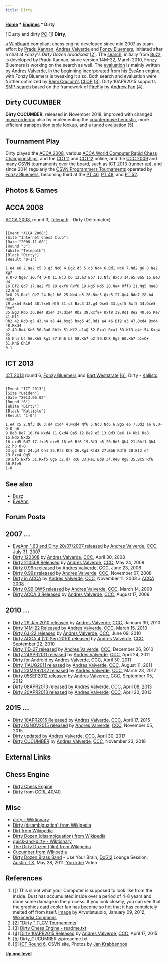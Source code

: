 ```yaml
---
title: Dirty
---
```

**[Home](Home "Home") * [Engines](Engines "Engines") * Dirty**

\[ Dusty and dirty [PC](IBM_PC "IBM PC") <a id="cite-note-1" href="#cite-ref-1">[1]</a>
**Dirty**,

a [WinBoard](WinBoard "WinBoard") compliant chess engine developed since mid 2007 as team effort by [Pradu Kannan](Pradu_Kannan "Pradu Kannan"), [Andres Valverde](Andres_Valverde "Andres Valverde") and [Fonzy Bluemers](Fonzy_Bluemers "Fonzy Bluemers"), initiated after a chat at Fonzy's *Dirty Dozen broadcast* <a id="cite-note-2" href="#cite-ref-2">[2]</a>. The [search](Search "Search"), initially from [Buzz](Buzz "Buzz"), is developed by Pradu Kannan, since version 14M-22, March 2010, Fonzy Bluemers is working on the search as well. The [evaluation](Evaluation "Evaluation") is mainly written by Andres Valverde, in the beginning incorporated from his [EveAnn](EveAnn "EveAnn") engine, with Fonzy Bluemers is tweaking it also. Both search and evaluation were further optimized by [Rémi Coulom's](R%C3%A9mi_Coulom "Rémi Coulom") [CLOP](CLOP "CLOP") <a id="cite-note-3" href="#cite-ref-3">[3]</a>.
Dirty 10APR2015 supports [SMP-search](Parallel_Search "Parallel Search") based on the framework of [FireFly](FireFly "FireFly") by [Andrew Fan](Andrew_Fan "Andrew Fan") <a id="cite-note-4" href="#cite-ref-4">[4]</a>.

## Dirty CUCUMBER

**Dirty CUCUMBER**, released in November 2018, improved with changed [move ordering](Move_Ordering "Move Ordering") also by implementing the [countermove heuristic](Countermove_Heuristic "Countermove Heuristic"), more efficient [transposition table](Transposition_Table "Transposition Table") lookup, and a [tuned](Automated_Tuning "Automated Tuning") [evaluation](Evaluation "Evaluation") <a id="cite-note-5" href="#cite-ref-5">[5]</a>.

## Tournament Play

Dirty played the [ACCA 2008](ACCA_2008 "ACCA 2008"), various [ACCA World Computer Rapid Chess Championships](ACCA_World_Computer_Rapid_Chess_Championship "ACCA World Computer Rapid Chess Championship"), and the [CCT11](CCT11 "CCT11") and [CCT12](CCT12 "CCT12") online, and the [CCC 2009](CCC_2009 "CCC 2009") and many [CSVN](CSVN "CSVN") tournaments over the board, such as [ICT 2013](ICT_2013 "ICT 2013") (runner up), and since 2014 regularly the [CSVN Programmers Tournaments](CSVN_Programmers_Tournament "CSVN Programmers Tournament") operated by [Fonzy Bluemers](Fonzy_Bluemers "Fonzy Bluemers"), becoming third at the [PT 46](PT_46 "PT 46"), [PT 48](PT_48 "PT 48"), and [PT 52](PT_52 "PT 52").

## Photos & Games

## ACCA 2008

[ACCA 2008](ACCA_2008 "ACCA 2008"), round 3, [Telepath](Telepath "Telepath") - Dirty (Deltomatex)

```

[Event "ACCA 2008"]
[Site "Internet Chess Club"]
[Date "2008.11.08"]
[Round "3"]
[White "Telepath"]
[Black "Dirty"]
[Result "0-1"]

1.e4 e6 2.Qe2 c5 3.g3 Nc6 4.Bg2 d5 5.d3 Nd4 6.Qd1 Nc6 7.Nd2 g6 8.Ne2 Bg7 
9.O-O Nge7 10.f4 O-O 11.Nc3 b6 12.a3 Bb7 13.Nf3 Bxc3 14.e5 Ba5 15.Be3 d4 
16.Bf2 Qd7 17.Qe2 f5 18.exf6 Rxf6 19.Ng5 Nd5 20.Ne4 Rff8 21.Ng5 Rae8 22.Bh3 
Bc8 23.Rac1 Qe7 24.Bg2 h6 25.Ne4 e5 26.Nxc5 Qxc5 27.Qe4 Nde7 28.b4 Nxb4 
29.axb4 Bxb4 30.fxe5 Nf5 31.c3 Bxc3 32.g4 Qxe5 33.gxf5 Bxf5 34.Qxe5 Rxe5 
35.Bg3 Rb5 36.Be4 Bxe4 37.dxe4 Rb2 38.Rxf8+ Kxf8 39.Rd1 Re2 40.e5 Ke7 41.Kf1
Rb2 42.Rd3 g5 43.h4 a5 44.hxg5 hxg5 45.Rd1 a4 46.Bf2 a3 47.Bxd4 Bxd4 48.Rxd4 
a2 49.Ra4 Ke6 50.Ra8 Rb1+ 51.Kf2 a1=Q 52.Rxa1 Rxa1 53.Kf3 g4+ 54.Kxg4 b5 
55.Kh4 b4 56.Kh5 Rg1 57.Kh6 b3 58.Kh7 b2 59.Kh8 Rg3 60.Kh7 b1=Q+ 61.Kh6 Qh1# 
0-1

```

## ICT 2013

[](https://www.csvn.nl/index.php/nieuws/51-toernooien/588-ict-round-6)
[ICT 2013](ICT_2013 "ICT 2013") round 6, [Fonzy Bluemers](Fonzy_Bluemers "Fonzy Bluemers") and [Bart Weststrate](Bart_Weststrate "Bart Weststrate") <a id="cite-note-6" href="#cite-ref-6">[6]</a>, Dirty - [Kallisto](Kallisto "Kallisto")

```

[Event "ICT 2013"]
[Site "Leiden"]
[Date "2013.06.02"]
[Round "6"]
[White "Dirty"]
[Black "Kallisto"]
[Result "1-0"]

1.e4 c5 2.Nf3 d6 3.d4 cxd4 4.Nxd4 Nf6 5.Nc3 Nc6 6.Bg5 e6 7.Qd2 a6 8.O-O-O h6
9.Be3 Be7 10.f4 Nxd4 11.Qxd4 Qa5 12.Be2 e5 13.Qd3 Be6 14.Kb1 Rc8 15.Nd5 Nxd5 
16.exd5 Bd7 17.fxe5 dxe5 18.d6 Bf6 19.Bf3 b5 20.Bd5 Qb4 21.Rhf1 Qh4 22.h3 O-O 
23.g3 Qh5 24.g4 Qh4 25.Rf3 Kh8 26.Rg1 Rfd8 27.Bb6 Rdf8 28.Bf2 e4 29.Bxe4 Qg5 
30.Bf5 Bxf5 31.Rxf5 Qg6 32.d7 Rc6 33.Re1 Bd8 34.Re8 Rg8 35.Bc5 Rf6 36.Rfe5 
1-0

```

## See also

- [Buzz](Buzz "Buzz")
- [EveAnn](EveAnn "EveAnn")

## Forum Posts

## 2007 ...

- [EveAnn 1.63 and Dirty 20/07/2007 released](http://www.talkchess.com/forum/viewtopic.php?t=15482) by [Andres Valverde](Andres_Valverde "Andres Valverde"), [CCC](CCC "CCC"), July 31, 2007
- [Dirty 120308](http://www.talkchess.com/forum/viewtopic.php?t=20931) by [Andres Valverde](Andres_Valverde "Andres Valverde"), [CCC](CCC "CCC"), April 30, 2008
- [Dirty 210508 Released](http://www.talkchess.com/forum/viewtopic.php?t=21332) by [Andres Valverde](Andres_Valverde "Andres Valverde"), [CCC](CCC "CCC"), May 24, 2008
- [Dirty 0.99n released](http://www.talkchess.com/forum/viewtopic.php?t=21917) by [Andres Valverde](Andres_Valverde "Andres Valverde"), [CCC](CCC "CCC"), June 23, 2008
- [Dirty 0.99z released](http://www.talkchess.com/forum/viewtopic.php?t=24775) by [Andres Valverde](Andres_Valverde "Andres Valverde"), [CCC](CCC "CCC"), November 07, 2008
- [Dirty in ACCA](http://www.talkchess.com/forum/viewtopic.php?t=24842) by [Andres Valverde](Andres_Valverde "Andres Valverde"), [CCC](CCC "CCC"), November 11, 2008 » [ACCA 2008](ACCA_2008 "ACCA 2008")
- [Dirty 0.99 OW5 released](http://www.talkchess.com/forum/viewtopic.php?t=27002) by [Andres Valverde](Andres_Valverde "Andres Valverde"), [CCC](CCC "CCC"), March 14, 2009
- [Dirty ACCA 3 Released](http://www.talkchess.com/forum/viewtopic.php?t=29436) by [Andres Valverde](Andres_Valverde "Andres Valverde"), [CCC](CCC "CCC"), August 17, 2009

## 2010 ...

- [Dirty 29 Jan 2010 released](http://www.talkchess.com/forum/viewtopic.php?t=32216) by [Andres Valverde](Andres_Valverde "Andres Valverde"), [CCC](CCC "CCC"), January 30, 2010
- [Dirty 14M-22 Released](http://www.talkchess.com/forum/viewtopic.php?t=33270) by [Andres Valverde](Andres_Valverde "Andres Valverde"), [CCC](CCC "CCC"), March 15, 2010
- [Dirty 6J-22 released](http://www.talkchess.com/forum/viewtopic.php?t=34836) by [Andres Valverde](Andres_Valverde "Andres Valverde"), [CCC](CCC "CCC"), June 09, 2010
- [Dirty ACCA 4 (20 Sep 2010) released](http://www.talkchess.com/forum/viewtopic.php?t=36153) by [Andres Valverde](Andres_Valverde "Andres Valverde"), [CCC](CCC "CCC"), September 22, 2010
- [Dirty 11D-27 released](http://www.talkchess.com/forum/viewtopic.php?t=37295) by [Andres Valverde](Andres_Valverde "Andres Valverde"), [CCC](CCC "CCC"), December 26, 2010
- [Dirty 24APR2011 released](http://www.talkchess.com/forum/viewtopic.php?t=38859) by [Andres Valverde](Andres_Valverde "Andres Valverde"), [CCC](CCC "CCC"), April 24, 2011
- [Dirty for Android](http://www.talkchess.com/forum/viewtopic.php?t=38936) by [Andres Valverde](Andres_Valverde "Andres Valverde"), [CCC](CCC "CCC"), April 30, 2011
- [Dirty 11AUG2011 released](http://www.talkchess.com/forum/viewtopic.php?t=40032) by [Andres Valverde](Andres_Valverde "Andres Valverde"), [CCC](CCC "CCC"), August 11, 2011
- [Dirty 23MAR2012 released](http://www.talkchess.com/forum/viewtopic.php?t=42989) by [Andres Valverde](Andres_Valverde "Andres Valverde"), [CCC](CCC "CCC"), March 23, 2012
- [Dirty 05SEP2012 released](http://www.talkchess.com/forum/viewtopic.php?t=45022) by [Andres Valverde](Andres_Valverde "Andres Valverde"), [CCC](CCC "CCC"), September 05, 2012
- [Dirty 08APR2013 released](http://www.talkchess.com/forum/viewtopic.php?t=47733) by [Andres Valverde](Andres_Valverde "Andres Valverde"), [CCC](CCC "CCC"), April 08, 2013
- [Dirty 20APR2013 released](http://www.talkchess.com/forum/viewtopic.php?t=47823) by [Andres Valverde](Andres_Valverde "Andres Valverde"), [CCC](CCC "CCC"), April 20, 2013

## 2015 ...

- [Dirty 10APR2015 Released](http://www.talkchess.com/forum/viewtopic.php?t=56034) by [Andres Valverde](Andres_Valverde "Andres Valverde"), [CCC](CCC "CCC"), April 17, 2015
- [Dirty 03NOV2015 released](http://www.talkchess.com/forum/viewtopic.php?t=58166) by [Andres Valverde](Andres_Valverde "Andres Valverde"), [CCC](CCC "CCC"), November 05, 2015
- [Dirty updated](http://www.talkchess.com/forum/viewtopic.php?t=63868) by [Andres Valverde](Andres_Valverde "Andres Valverde"), [CCC](CCC "CCC"), April 30, 2017
- [Dirty CUCUMBER](http://www.talkchess.com/forum3/viewtopic.php?f=2&t=69021) by [Andres Valverde](Andres_Valverde "Andres Valverde"), [CCC](CCC "CCC"), November 23, 2018

## External Links

## Chess Engine

- [Dirty Chess Engine](http://www.dirtychess.com/)
- [Dirty](http://www.computerchess.org.uk/ccrl/4040/cgi/compare_engines.cgi?family=Dirty&print=Rating+list&print=Results+table&print=LOS+table&print=Ponder+hit+table&print=Eval+difference+table&print=Comopp+gamenum+table&print=Overlap+table&print=Score+with+common+opponents) from [CCRL 40/40](CCRL "CCRL")

## Misc

- [dirty - Wiktionary](https://en.wiktionary.org/wiki/dirty)
- [Dirty (disambiguation) from Wikipedia](<https://en.wikipedia.org/wiki/Dirty_(disambiguation)>)
- [Dirt from Wikipedia](https://en.wikipedia.org/wiki/Dirt)
- [Dirty Dozen (disambiguation) from Wikipedia](https://en.wikipedia.org/wiki/Dirty_Dozen)
- [quick-and-dirty - Wiktionary](https://en.wiktionary.org/wiki/quick-and-dirty)
- [The Dirty Dozen (film) from Wikipedia](https://en.wikipedia.org/wiki/The_Dirty_Dozen)
- [Cucumber from Wikipedia](https://en.wikipedia.org/wiki/Cucumber)
- [Dirty Dozen Brass Band](https://en.wikipedia.org/wiki/Dirty_Dozen_Brass_Band) - Use Your Brain, [Do512](https://en.wikipedia.org/wiki/Do512) Lounge Session, [Austin, TX](https://en.wikipedia.org/wiki/Austin,_Texas), May 28, 2011, [YouTube](https://en.wikipedia.org/wiki/YouTube) Video

## References

1. <a id="cite-ref-1" href="#cite-note-1">[1]</a> This is not what your Computer is supposed to look like from the inside. Dust has accumulated inside over a period of 4-8 years and done some damage in the process. If you look closely, you can see that the graphics card cooler fan has become so hot that it has completely melted off from itself. [Image](https://commons.wikimedia.org/wiki/File:Dusty-dirty_PC.jpg) by Arvutistuudio, January 09, 2012, [Wikimedia Commons](https://en.wikipedia.org/wiki/Wikimedia_Commons)
1. <a id="cite-ref-2" href="#cite-note-2">[2]</a> ["Dirty " TLCV Tournaments](http://www.geenvis.net/tlcv.html)
1. <a id="cite-ref-3" href="#cite-note-3">[3]</a> [Dirty Chess Engine - readme.txt](http://www.dirtychess.com/readme.txt)
1. <a id="cite-ref-4" href="#cite-note-4">[4]</a> [Dirty 10APR2015 Released](http://www.talkchess.com/forum/viewtopic.php?t=56034) by [Andres Valverde](Andres_Valverde "Andres Valverde"), [CCC](CCC "CCC"), April 17, 2015
1. <a id="cite-ref-5" href="#cite-note-5">[5]</a> Dirty_CUCUMBER.zip\\readme.txt
1. <a id="cite-ref-6" href="#cite-note-6">[6]</a> [ICT Round 6](https://www.csvn.nl/index.php/nieuws/51-toernooien/588-ict-round-6), CSVN site, Photos by [Jan Krabbenbos](Jan_Krabbenbos "Jan Krabbenbos")

**[Up one level](Engines "Engines")**

